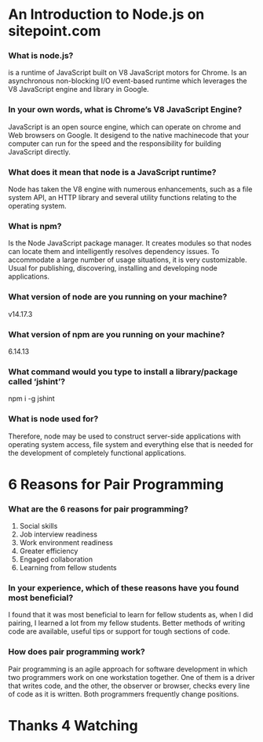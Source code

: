# An Introduction to Node.js on sitepoint.com

### What is node.js?

is a runtime of JavaScript built on V8 JavaScript motors for Chrome. Is an asynchronous non-blocking I/O event-based runtime which leverages the V8 JavaScript engine and library in Google.

### In your own words, what is Chrome’s V8 JavaScript Engine?

JavaScript is an open source engine, which can operate on chrome and Web browsers on Google. It desigend to the native machinecode that your computer can run for the speed and the responsibility for building JavaScript directly.

### What does it mean that node is a JavaScript runtime?

Node has taken the V8 engine with numerous enhancements, such as a file system API, an HTTP library and several utility functions relating to the operating system.

### What is npm?

Is the Node JavaScript package manager. It creates modules so that nodes can locate them and intelligently resolves dependency issues. To accommodate a large number of usage situations, it is very customizable. Usual for publishing, discovering, installing and developing node applications.

### What version of node are you running on your machine?

v14.17.3

### What version of npm are you running on your machine?

6.14.13

### What command would you type to install a library/package called ‘jshint’?

npm i -g jshint

### What is node used for?

Therefore, node may be used to construct server-side applications with operating system access, file system and everything else that is needed for the development of completely functional applications.

# 6 Reasons for Pair Programming

### What are the 6 reasons for pair programming?

1. Social skills
2. Job interview readiness
3. Work environment readiness
4. Greater efficiency
5. Engaged collaboration
6. Learning from fellow students

### In your experience, which of these reasons have you found most beneficial?

I found that it was most beneficial to learn for fellow students as, when I did pairing, I learned a lot from my fellow students. Better methods of writing code are available, useful tips or support for tough sections of code.

### How does pair programming work?

Pair programming is an agile approach for software development in which two programmers work on one workstation together. One of them is a driver that writes code, and the other, the observer or browser, checks every line of code as it is written. Both programmers frequently change positions.

# Thanks 4 Watching